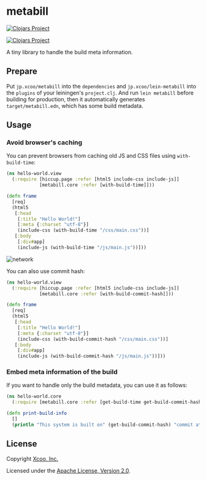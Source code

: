 # metabill

[![Clojars Project](https://img.shields.io/clojars/v/jp.xcoo/metabill.svg)](https://clojars.org/jp.xcoo/metabill)

[![Clojars Project](https://img.shields.io/clojars/v/jp.xcoo/lein-metabill.svg)](https://clojars.org/jp.xcoo/lein-metabill)

A tiny library to handle the build meta information.

## Prepare

Put `jp.xcoo/metabill` into the `dependencies` and `jp.xcoo/lein-metabill` into the `plugins` of your leiningen's `project.clj`.
And run `lein metabill` before building for production, then it automatically generates `target/metabill.edn`, which has some build metadata.

## Usage

### Avoid browser's caching

You can prevent browsers from caching old JS and CSS files using `with-build-time`:

```clojure
(ns hello-world.view
  (:require [hiccup.page :refer [html5 include-css include-js]]
            [metabill.core :refer [with-build-time]]))

(defn frame
  [req]
  (html5
   [:head
    [:title "Hello World!"]
    [:meta {:charset "utf-8"}]
    (include-css (with-build-time "/css/main.css"))]
   [:body
    [:div#app]
    (include-js (with-build-time "/js/main.js"))]))
```

![network](img/network.png)

You can also use commit hash:

```clojure
(ns hello-world.view
  (:require [hiccup.page :refer [html5 include-css include-js]]
            [metabill.core :refer [with-build-commit-hash]]))

(defn frame
  [req]
  (html5
   [:head
    [:title "Hello World!"]
    [:meta {:charset "utf-8"}]
    (include-css (with-build-commit-hash "/css/main.css"))]
   [:body
    [:div#app]
    (include-js (with-build-commit-hash "/js/main.js"))]))
```

### Embed meta information of the build

If you want to handle only the build metadata, you can use it as follows:

```clojure
(ns hello-world.core
  (:require [metabill.core :refer [get-build-time get-build-commit-hash]]))

(defn print-build-info
  []
  (println "This system is built on" (get-build-commit-hash) "commit at" (get-build-time) "unix epoc."))
```

## License

Copyright [Xcoo, Inc.][xcoo]

Licensed under the [Apache License, Version 2.0][apache-license-2.0].

[xcoo]: https://xcoo.jp/
[apache-license-2.0]: http://www.apache.org/licenses/LICENSE-2.0.html

